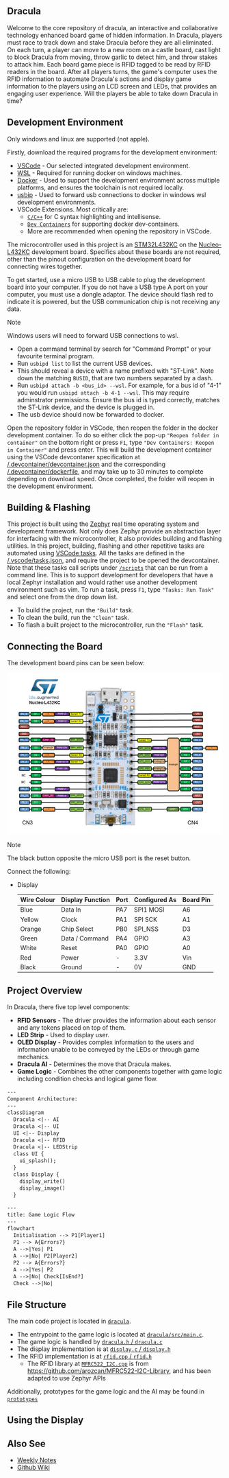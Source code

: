 ## Dracula

Welcome to the core repository of dracula, an interactive and collaborative
technology enhanced board game of hidden information. In Dracula, players must
race to track down and stake Dracula before they are all eliminated. On each
turn, a player can move to a new room on a castle board, cast light to block
Dracula from moving, throw garlic to detect him, and throw stakes to attack him.
Each board game piece is RFID tagged to be read by RFID readers in the board.
After all players turns, the game's computer uses the RFID information to
automate Dracula's actions and display game information to the players using an
LCD screen and LEDs, that provides an engaging user experience. Will the players
be able to take down Dracula in time?

## Development Environment

Only windows and linux are supported (not apple).

Firstly, download the required programs for the development environment:
- [VSCode](https://code.visualstudio.com/download) - Our selected integrated
  development environment.
- [WSL](https://learn.microsoft.com/en-us/windows/wsl/install) - Required for
  running docker on windows machines.
- [Docker](https://www.docker.com/) - Used to support the development
  environment across multiple platforms, and ensures the toolchain is not
  required locally.
- [usbip](https://usbip.sourceforge.net/) - Used to forward usb connections to
  docker in windows wsl development environments.
- VSCode Extensions. Most critically are:
  - [`C/C++`](https://marketplace.visualstudio.com/items?itemName=ms-vscode.cpptools)
    for C syntax highlighting and intellisense.
  - [`Dev Containers`](https://marketplace.visualstudio.com/items?itemName=ms-vscode-remote.remote-containers)
    for supporting docker dev-containers.
  - More are recommended when opening the repository in VSCode.

The microcontroller used in this project is an
[STM32L432KC](https://www.st.com/en/microcontrollers-microprocessors/stm32l432kc.html)
on the [Nucleo-L432KC](https://www.st.com/en/evaluation-tools/nucleo-l432kc.html)
development board. Specifics about these boards are not required, other than the
pinout configuration on the development board for connecting wires together.

To get started, use a micro USB to USB cable to plug the development board into
your computer. If you do not have a USB type A port on your computer, you must
use a dongle adaptor. The device should flash red to indicate it is powered, but
the USB communication chip is not receiving any data.

> [!NOTE]
> Windows users will need to forward USB connections to wsl.
> - Open a command terminal by search for "Command Prompt" or your favourite
>   terminal program.
> - Run `usbipd list` to list the current USB devices.
> - This should reveal a device with a name prefixed with "ST-Link". Note down
>   the matching `BUSID`, that are two numbers separated by a dash.
> - Run `usbipd attach -b <bus_id> --wsl`. For example, for a bus id of "4-1"
>   you would run `usbipd attach -b 4-1 --wsl`. This may require adminstrator
>   permissions. Ensure the bus id is typed correctly, matches the ST-Link
>   device, and the device is plugged in.
> - The usb device should now be forwarded to docker.

Open the repository folder in VSCode, then reopen the folder in the docker 
development container. To do so either click the pop-up
`"Reopen folder in container"` on the bottom right or press `F1`, type
`"Dev Containers: Reopen in Container"` and press enter. This will build the
development container using the VSCode devcontaner specification at
[/.devcontainer/devcontainer.json](.devcontainer/devcontainer.json) and the
corresponding [/.devcontainer/dockerfile](/.devcontainer/dockerfile), and may
take up to 30 minutes to complete depending on download speed. Once completed,
the folder will reopen in the development environment.


## Building & Flashing

This project is built using the
[Zephyr](https://docs.zephyrproject.org/latest/index.html) real time operating
system and development framework. Not only does Zephyr provide an abstraction
layer for interfacing with the microcontroller, it also provides building and
flashing utilities. In this project, building, flashing and other repetitive
tasks are automated using [VSCode
tasks](https://code.visualstudio.com/Docs/editor/tasks). All the tasks are
defined in the [/.vscode/tasks.json](/.vscode/tasks.json), and require the
project to be opened the devcontainer. Note that these tasks call scripts under
[`/scripts`](scripts) that can be run from a command line. This is to support
development for developers that have a local Zephyr installation and would
rather use another development environment such as vim. To run a task, press
`F1`, type `"Tasks: Run Task"` and select one from the drop down list.

- To build the project, run the `"Build"` task.
- To clean the build, run the `"Clean"` task.
- To flash a built project to the microcontroller, run the `"Flash"` task.

## Connecting the Board

The development board pins can be seen below:
<center>
<img src="docs/board/pinout.jpg" width="500">
</center>

> [!note]
> The black button opposite the micro USB port is the reset button.

Connect the following:
- Display
  <center>

  | Wire Colour | Display Function | Port | Configured As | Board Pin |
  | ----------- | ---------------- | ---- | ------------- | --------- |
  | Blue        | Data In          | PA7  | SPI1 MOSI     | A6        |
  | Yellow      | Clock            | PA1  | SPI SCK       | A1        |
  | Orange      | Chip Select      | PB0  | SPI_NSS       | D3        |
  | Green       | Data / Command   | PA4  | GPIO          | A3        |
  | White       | Reset            | PA0  | GPIO          | A0        |
  | Red         | Power            | -    | 3.3V          | Vin       |
  | Black       | Ground           | -    | 0V            | GND       |

  </center>

## Project Overview

In Dracula, there five top level components:
- **RFID Sensors** - The driver provides the information about each sensor
  and any tokens placed on top of them.
- **LED Strip** - Used to display user.
- **OLED Display** - Provides complex information to the users and information
  unable to be conveyed by the LEDs or through game mechanics.
- **Dracula AI** - Determines the move that Dracula makes.
- **Game Logic** - Combines the other components together with game logic
  including condition checks and logical game flow.

```mermaid
---
Component Architecture:
---
classDiagram
  Dracula <|-- AI
  Dracula <|-- UI
  UI <|-- Display
  Dracula <|-- RFID
  Dracula <|-- LEDStrip
  class UI {
    ui_splash();
  }
  class Display {
    display_write()
    display_image()
  }
```

```mermaid
---
title: Game Logic Flow
---
flowchart
  Initialisation --> P1[Player1]
  P1 --> A{Errors?}
  A -->|Yes| P1
  A -->|No| P2[Player2]
  P2 --> A{Errors?}
  A -->|Yes| P2
  A -->|No| Check[IsEnd?]
  Check -->|No|
```

## File Structure

The main code project is located in [`dracula`](/dracula/).
- The entrypoint to the game logic is located at [`dracula/src/main.c`](dracula/src/main.c).
- The game logic is handled by [`dracula.h` / `dracula.c`](/dracula/src/dracula.h)
- The display implementation is at [`display.c` / `display.h`](/dracula/src/display.h)
- The RFID implementation is at [`rfid.cpp` / `rfid.h`](/dracula/src/rfid.cpp)
  - The RFID library at [`MFRC522_I2C.cpp`](/dracula/src/MFRC522_I2C.cpp) is from <https://github.com/arozcan/MFRC522-I2C-Library>, and has been adapted to use Zephyr APIs

Additionally, prototypes for the game logic and the AI may be found in [`prototypes`](/prototypes/)

## Using the Display

## Also See

- [Weekly Notes](/docs/notes/)
- [Github Wiki](https://github.com/alegs-a/bears-ink/wiki)
